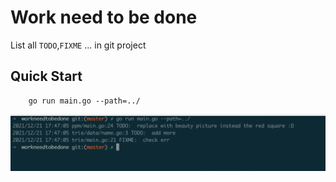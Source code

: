 # Work need to be done

List all `TODO`,`FIXME` ... in git project

## Quick Start

```shell
	go run main.go --path=../
```

![Demo](./demo.png)
